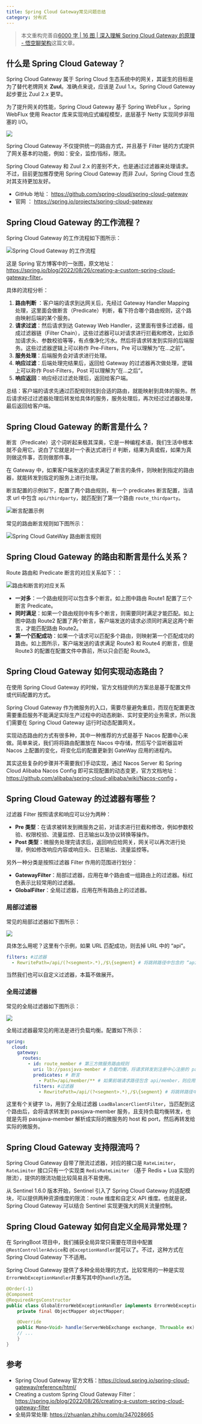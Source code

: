 ```yaml
---
title: Spring Cloud Gateway常见问题总结
category: 分布式
---
```


> 本文重构完善自[6000 字 | 16 图 | 深入理解 Spring Cloud Gateway 的原理 - 悟空聊架构](https://mp.weixin.qq.com/s/XjFYsP1IUqNzWqXZdJn-Aw)这篇文章。

## 什么是 Spring Cloud Gateway？

Spring Cloud Gateway 属于 Spring Cloud 生态系统中的网关，其诞生的目标是为了替代老牌网关 **Zuul**。准确点来说，应该是 Zuul 1.x。Spring Cloud Gateway 起步要比 Zuul 2.x 更早。

为了提升网关的性能，Spring Cloud Gateway 基于 Spring WebFlux 。Spring WebFlux 使用 Reactor 库来实现响应式编程模型，底层基于 Netty 实现同步非阻塞的 I/O。

![](https://oss.javaguide.cn/github/javaguide/system-design/distributed-system/api-gateway/springcloud-gateway-%20demo.png)

Spring Cloud Gateway 不仅提供统一的路由方式，并且基于 Filter 链的方式提供了网关基本的功能，例如：安全，监控/指标，限流。

Spring Cloud Gateway 和 Zuul 2.x 的差别不大，也是通过过滤器来处理请求。不过，目前更加推荐使用 Spring Cloud Gateway 而非 Zuul，Spring Cloud 生态对其支持更加友好。

- GitHub 地址： <https://github.com/spring-cloud/spring-cloud-gateway>
- 官网 ： <https://spring.io/projects/spring-cloud-gateway>

## Spring Cloud Gateway 的工作流程？

Spring Cloud Gateway 的工作流程如下图所示：

![Spring Cloud Gateway 的工作流程](https://oss.javaguide.cn/github/javaguide/system-design/distributed-system/api-gateway/spring-cloud-gateway-workflow.png)

这是 Spring 官方博客中的一张图，原文地址：<https://spring.io/blog/2022/08/26/creating-a-custom-spring-cloud-gateway-filter>。

具体的流程分析：

1. **路由判断** ：客户端的请求到达网关后，先经过 Gateway Handler Mapping 处理，这里面会做断言（Predicate）判断，看下符合哪个路由规则，这个路由映射后端的某个服务。
2. **请求过滤**：然后请求到达 Gateway Web Handler，这里面有很多过滤器，组成过滤器链（Filter Chain），这些过滤器可以对请求进行拦截和修改，比如添加请求头、参数校验等等，有点像净化污水。然后将请求转发到实际的后端服务。这些过滤器逻辑上可以称作 Pre-Filters，Pre 可以理解为“在...之前”。
3. **服务处理**：后端服务会对请求进行处理。
4. **响应过滤**：后端处理完结果后，返回给 Gateway 的过滤器再次做处理，逻辑上可以称作 Post-Filters，Post 可以理解为“在...之后”。
5. **响应返回**：响应经过过滤处理后，返回给客户端。

总结：客户端的请求先通过匹配规则找到合适的路由，就能映射到具体的服务。然后请求经过过滤器处理后转发给具体的服务，服务处理后，再次经过过滤器处理，最后返回给客户端。

## Spring Cloud Gateway 的断言是什么？

断言（Predicate）这个词听起来极其深奥，它是一种编程术语，我们生活中根本就不会用它。说白了它就是对一个表达式进行 if 判断，结果为真或假，如果为真则做这件事，否则做那件事。

在 Gateway 中，如果客户端发送的请求满足了断言的条件，则映射到指定的路由器，就能转发到指定的服务上进行处理。

断言配置的示例如下，配置了两个路由规则，有一个 predicates 断言配置，当请求 url 中包含 `api/thirdparty`，就匹配到了第一个路由 `route_thirdparty`。

![断言配置示例](https://oss.javaguide.cn/github/javaguide/system-design/distributed-system/api-gateway/spring-cloud-gateway-predicate-example.png)

常见的路由断言规则如下图所示：

![Spring Cloud GateWay 路由断言规则](https://oss.javaguide.cn/github/javaguide/system-design/distributed-system/api-gateway/spring-cloud-gateway-predicate-rules.png)

## Spring Cloud Gateway 的路由和断言是什么关系？

Route 路由和 Predicate 断言的对应关系如下：：

![路由和断言的对应关系](https://oss.javaguide.cn/github/javaguide/system-design/distributed-system/api-gateway/spring-cloud-gateway-predicate-route.png)

- **一对多**：一个路由规则可以包含多个断言。如上图中路由 Route1 配置了三个断言 Predicate。
- **同时满足**：如果一个路由规则中有多个断言，则需要同时满足才能匹配。如上图中路由 Route2 配置了两个断言，客户端发送的请求必须同时满足这两个断言，才能匹配路由 Route2。
- **第一个匹配成功**：如果一个请求可以匹配多个路由，则映射第一个匹配成功的路由。如上图所示，客户端发送的请求满足 Route3 和 Route4 的断言，但是 Route3 的配置在配置文件中靠前，所以只会匹配 Route3。

## Spring Cloud Gateway 如何实现动态路由？

在使用 Spring Cloud Gateway 的时候，官方文档提供的方案总是基于配置文件或代码配置的方式。

Spring Cloud Gateway 作为微服务的入口，需要尽量避免重启，而现在配置更改需要重启服务不能满足实际生产过程中的动态刷新、实时变更的业务需求，所以我们需要在 Spring Cloud Gateway 运行时动态配置网关。

实现动态路由的方式有很多种，其中一种推荐的方式是基于 Nacos 配置中心来做。简单来说，我们将将路由配置放在 Nacos 中存储，然后写个监听器监听 Nacos 上配置的变化，将变化后的配置更新到 GateWay 应用的进程内。

其实这些复杂的步骤并不需要我们手动实现，通过 Nacos Server 和 Spring Cloud Alibaba Nacos Config 即可实现配置的动态变更，官方文档地址：<https://github.com/alibaba/spring-cloud-alibaba/wiki/Nacos-config> 。

## Spring Cloud Gateway 的过滤器有哪些？

过滤器 Filter 按照请求和响应可以分为两种：

- **Pre 类型**：在请求被转发到微服务之前，对请求进行拦截和修改，例如参数校验、权限校验、流量监控、日志输出以及协议转换等操作。
- **Post 类型**：微服务处理完请求后，返回响应给网关，网关可以再次进行处理，例如修改响应内容或响应头、日志输出、流量监控等。

另外一种分类是按照过滤器 Filter 作用的范围进行划分：

- **GatewayFilter**：局部过滤器，应用在单个路由或一组路由上的过滤器。标红色表示比较常用的过滤器。
- **GlobalFilter**：全局过滤器，应用在所有路由上的过滤器。

### 局部过滤器

常见的局部过滤器如下图所示：

![](https://oss.javaguide.cn/github/javaguide/system-design/distributed-system/api-gateway/spring-cloud-gateway-gatewayfilters.png)

具体怎么用呢？这里有个示例，如果 URL 匹配成功，则去掉 URL 中的 “api”。

```yaml
filters: #过滤器
  - RewritePath=/api/(?<segment>.*),/$\{segment} # 将跳转路径中包含的 “api” 替换成空
```

当然我们也可以自定义过滤器，本篇不做展开。

### 全局过滤器

常见的全局过滤器如下图所示：

![](https://oss.javaguide.cn/github/javaguide/system-design/distributed-system/api-gateway/spring-cloud-gateway-globalfilters.png)

全局过滤器最常见的用法是进行负载均衡。配置如下所示：

```yaml
spring:
  cloud:
    gateway:
      routes:
        - id: route_member # 第三方微服务路由规则
          uri: lb://passjava-member # 负载均衡，将请求转发到注册中心注册的 passjava-member 服务
          predicates: # 断言
            - Path=/api/member/** # 如果前端请求路径包含 api/member，则应用这条路由规则
          filters: #过滤器
            - RewritePath=/api/(?<segment>.*),/$\{segment} # 将跳转路径中包含的api替换成空
```

这里有个关键字 `lb`，用到了全局过滤器 `LoadBalancerClientFilter`，当匹配到这个路由后，会将请求转发到 passjava-member 服务，且支持负载均衡转发，也就是先将 passjava-member 解析成实际的微服务的 host 和 port，然后再转发给实际的微服务。

## Spring Cloud Gateway 支持限流吗？

Spring Cloud Gateway 自带了限流过滤器，对应的接口是 `RateLimiter`，`RateLimiter` 接口只有一个实现类 `RedisRateLimiter` （基于 Redis + Lua 实现的限流），提供的限流功能比较简易且不易使用。

从 Sentinel 1.6.0 版本开始，Sentinel 引入了 Spring Cloud Gateway 的适配模块，可以提供两种资源维度的限流：route 维度和自定义 API 维度。也就是说，Spring Cloud Gateway 可以结合 Sentinel 实现更强大的网关流量控制。

## Spring Cloud Gateway 如何自定义全局异常处理？

在 SpringBoot 项目中，我们捕获全局异常只需要在项目中配置 `@RestControllerAdvice`和 `@ExceptionHandler`就可以了。不过，这种方式在 Spring Cloud Gateway 下不适用。

Spring Cloud Gateway 提供了多种全局处理的方式，比较常用的一种是实现`ErrorWebExceptionHandler`并重写其中的`handle`方法。

```java
@Order(-1)
@Component
@RequiredArgsConstructor
public class GlobalErrorWebExceptionHandler implements ErrorWebExceptionHandler {
    private final ObjectMapper objectMapper;

    @Override
    public Mono<Void> handle(ServerWebExchange exchange, Throwable ex) {
    // ...
    }
}
```

## 参考

- Spring Cloud Gateway 官方文档：<https://cloud.spring.io/spring-cloud-gateway/reference/html/>
- Creating a custom Spring Cloud Gateway Filter：<https://spring.io/blog/2022/08/26/creating-a-custom-spring-cloud-gateway-filter>
- 全局异常处理: <https://zhuanlan.zhihu.com/p/347028665>
